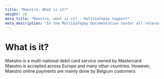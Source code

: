 ```yaml
---
title: "Maestro, What is it?"
weight: 20
meta_title: "Maestro, what is it? - MultiSafepay Support"
meta_description: "In the MultiSafepay Documentation Center all relevant information regarding our Plugins and API. As well as Support pages for Payment Method, Tools and General Questions. You can also find the contact details of our Support Team and Integration Team." 
---
```

# What is it?
Maestro is a multi-national debit card service owned by Mastercard. Maestro is accepted across Europe and many other countries. However, Maestro online payments are mainly done by Belgium customers.
